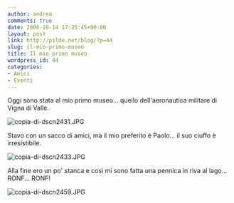 ```yaml
---
author: andrea
comments: true
date: 2006-10-14 17:25:45+00:00
layout: post
link: http://pilde.net/blog/?p=44
slug: il-mio-primo-museo
title: Il mio primo museo
wordpress_id: 44
categories:
- Amici
- Eventi
---
```


Oggi sono stata al mio primo museo... quello dell'aeronautica militare di Vigna di Valle.

![copia-di-dscn2431.JPG]({{baseurl}}/uploads/2006/10/copia-di-dscn2431.JPG)



Stavo con un sacco di amici, ma il mio preferito è Paolo... il suo ciuffo è irresistibile.

![copia-di-dscn2433.JPG]({{baseurl}}/uploads/2006/10/copia-di-dscn2433.JPG)




Alla fine ero un po' stanca e così mi sono fatta una pennica in riva al lago... RONF... RONF!

![copia-di-dscn2459.JPG]({{baseurl}}/uploads/2006/10/copia-di-dscn2459.JPG)



